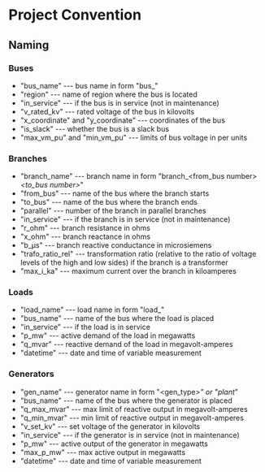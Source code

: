 # Project Convention

## Naming

### Buses

- "bus_name" --- bus name in form "bus_<number>"
- "region" --- name of region where the bus is located
- "in_service" --- if the bus is in service (not in maintenance)
- "v_rated_kv" --- rated voltage of the bus in kilovolts
- "x_coordinate" and "y_coordinate" --- coordinates of the bus
- "is_slack" --- whether the bus is a slack bus
- "max_vm_pu" and "min_vm_pu" --- limits of bus voltage in per units

### Branches

- "branch_name" --- branch name in form "branch_<from_bus number>_<to_bus number>_<parallel>"
- "from_bus" --- name of the bus where the branch starts
- "to_bus" --- name of the bus where the branch ends
- "parallel" --- number of the branch in parallel branches
- "in_service" --- if the branch is in service (not in maintenance)
- "r_ohm" --- branch resistance in ohms
- "x_ohm" --- branch reactance in ohms
- "b_µs" --- branch reactive conductance in microsiemens
- "trafo_ratio_rel" --- transformation ratio (relative to the ratio of voltage levels of the high and low sides) if the branch is a transformer
- "max_i_ka" --- maximum current over the branch in kiloamperes

### Loads

- "load_name" --- load name in form "load_<bus number>"
- "bus_name" --- name of the bus where the load is placed
- "in_service" --- if the load is in service
- "p_mw" --- active demand of the load in megawatts
- "q_mvar" --- reactive demand of the load in megavolt-amperes
- "datetime" --- date and time of variable measurement

### Generators

- "gen_name" --- generator name in form "<gen_type>_<number>" or "plant_<bus number>"
- "bus_name" --- name of the bus where the generator is placed
- "q_max_mvar" --- max limit of reactive output in megavolt-amperes
- "q_min_mvar" --- min limit of reactive output in megavolt-amperes
- "v_set_kv" --- set voltage of the generator in kilovolts
- "in_service" --- if the generator is in service (not in maintenance)
- "p_mw" --- active output of the generator in megawatts
- "max_p_mw" --- max active output in megawatts
- "datetime" --- date and time of variable measurement

